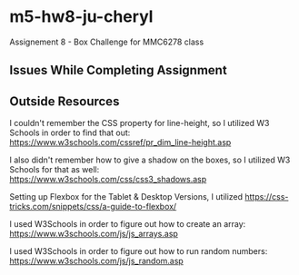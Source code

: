 # m5-hw8-ju-cheryl
Assignement 8 - Box Challenge for MMC6278 class

## Issues While Completing Assignment


## Outside Resources
I couldn't remember the CSS property for line-height, so I utilized W3 Schools in order to find that out: https://www.w3schools.com/cssref/pr_dim_line-height.asp

I also didn't remember how to give a shadow on the boxes, so I utilized W3 Schools for that as well: https://www.w3schools.com/css/css3_shadows.asp

Setting up Flexbox for the Tablet & Desktop Versions, I utilized https://css-tricks.com/snippets/css/a-guide-to-flexbox/

I used W3Schools in order to figure out how to create an array: https://www.w3schools.com/js/js_arrays.asp

I used W3Schools in order to figure out how to run random numbers: https://www.w3schools.com/js/js_random.asp
